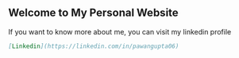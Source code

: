 ## Welcome to My Personal Website

If you want to know more about me, you can visit my linkedin profile
```markdown
[Linkedin](https://linkedin.com/in/pawangupta06)
```
